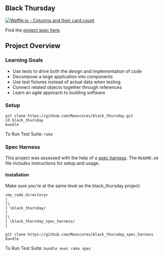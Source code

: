## Black Thursday
[![Waffle.io - Columns and their card count](https://badge.waffle.io/Maxscores/black_thursday.svg?columns=all)](http://waffle.io/Maxscores/black_thursday)

Find the [project spec here](https://github.com/turingschool/curriculum/blob/master/source/projects/black_thursday.markdown).

## Project Overview
### Learning Goals

* Use tests to drive both the design and implementation of code
* Decompose a large application into components
* Use test fixtures instead of actual data when testing
* Connect related objects together through references
* Learn an agile approach to building software

### Setup
```
git clone https://github.com/Maxscores/black_thursday.git
cd black_thursday
bundle
```
To Run Test Suite: `rake`

### Spec Harness

This project was assessed with the help of a [spec harness](https://github.com/turingschool/black_thursday_spec_harness). The `README.md` file includes instructions for setup and usage.

#### Installation
Make sure you're at the same level as the black_thursday project:

    <my_code_directory>
    |
    |\
    | \black_thursday/
    |
    |\
    | \black_thursday_spec_harness/
    |

```
git clone https://github.com/Maxscores/black_thursday_spec_harness
bundle
```
To Run Test Suite: `bundle exec rake spec`
